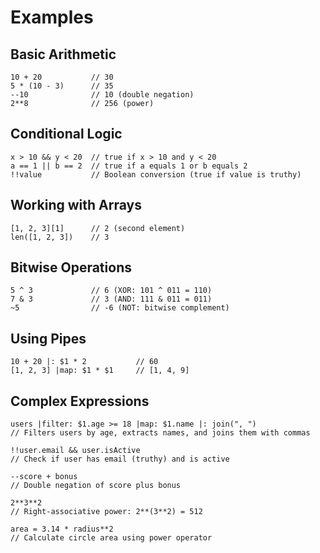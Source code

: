 # Examples

## Basic Arithmetic
```
10 + 20           // 30
5 * (10 - 3)      // 35
--10              // 10 (double negation)
2**8              // 256 (power)
```

## Conditional Logic
```
x > 10 && y < 20  // true if x > 10 and y < 20
a == 1 || b == 2  // true if a equals 1 or b equals 2
!!value           // Boolean conversion (true if value is truthy)
```

## Working with Arrays
```
[1, 2, 3][1]      // 2 (second element)
len([1, 2, 3])    // 3
```

## Bitwise Operations
```
5 ^ 3             // 6 (XOR: 101 ^ 011 = 110)
7 & 3             // 3 (AND: 111 & 011 = 011)
~5                // -6 (NOT: bitwise complement)
```

## Using Pipes
```
10 + 20 |: $1 * 2           // 60
[1, 2, 3] |map: $1 * $1     // [1, 4, 9]
```

## Complex Expressions
```
users |filter: $1.age >= 18 |map: $1.name |: join(", ")
// Filters users by age, extracts names, and joins them with commas

!!user.email && user.isActive
// Check if user has email (truthy) and is active

--score + bonus
// Double negation of score plus bonus

2**3**2
// Right-associative power: 2**(3**2) = 512

area = 3.14 * radius**2
// Calculate circle area using power operator
```